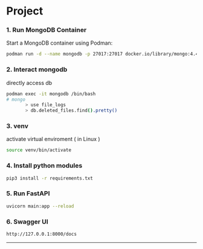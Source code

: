# Project


### 1. Run MongoDB Container
Start a MongoDB container using Podman:
```bash
podman run -d --name mongodb -p 27017:27017 docker.io/library/mongo:4.4
```

### 2. Interact mongodb
directly access db 
```bash
podman exec -it mongodb /bin/bash
# mongo
       > use file_logs
       > db.deleted_files.find().pretty()
```

### 3. venv
activate virtual enviroment ( in Linux )

```bash
source venv/bin/activate
```

### 4. Install python modules

```bash
pip3 install -r requirements.txt
```


### 5. Run FastAPI
```bash
uvicorn main:app --reload
```

### 6. Swagger UI

```bash
http://127.0.0.1:8000/docs
```

---